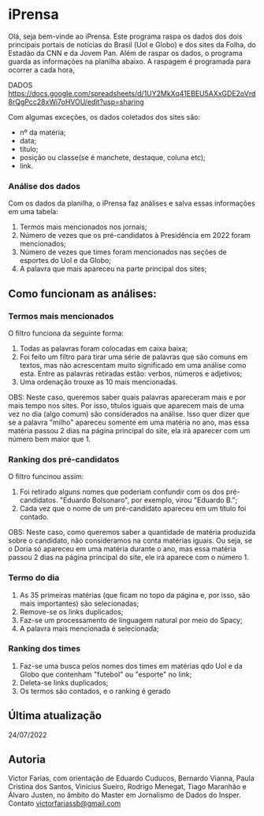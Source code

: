 # iPrensa
Olá, seja bem-vinde ao iPrensa. Este programa raspa os dados dos dois principais portais de notícias do Brasil (Uol e Globo) e dos sites da Folha, do Estadão da CNN e da Jovem Pan. Além de raspar os dados, o programa guarda as informações na planilha abaixo. A raspagem é programada para ocorrer a cada hora,

DADOS
https://docs.google.com/spreadsheets/d/1UY2MkXq41EBEU5AXxGDE2oVrd8rQgPcc28xWi7oHVOU/edit?usp=sharing

Com algumas exceções, os dados coletados dos sites são: 
- nº da matéria;
- data;
- título;
- posição ou classe(se é manchete, destaque, coluna etc);
- link.

### Análise dos dados
Com os dados da planilha, o iPrensa faz análises e salva essas informações em uma tabela:
1. Termos mais mencionados nos jornais;
2. Número de vezes que os pré-candidatos à Presidência em 2022 foram mencionados;
3. Número de vezes que times foram mencionados nas seções de esportes do Uol e da Globo;
4. A palavra que mais apareceu na parte principal dos sites;


## Como funcionam as análises:

### Termos mais mencionados
O filtro funciona da seguinte forma:
1. Todas as palavras foram colocadas em caixa baixa;
2. Foi feito um filtro para tirar uma série de palavras que são comuns em textos, mas não acrescentam muito significado em uma análise como esta. Entre as palavras retiradas estão: verbos, números e adjetivos;
3. Uma ordenação trouxe as 10 mais mencionadas.

OBS: Neste caso, queremos saber quais palavras apareceram mais e por mais tempo nos sites. Por isso, títulos iguais que aparecem mais de uma vez no dia (algo comum) são considerados na análise. Isso quer dizer que se a palavra "milho" apareceu somente em uma matéria no ano, mas essa matéria passou 2 dias na página principal do site, ela irá aparecer com um número bem maior que 1.

### Ranking dos pré-candidatos
O filtro funcinou assim:
1. Foi retirado alguns nomes que poderiam confundir com os dos pré-candidatos. "Eduardo Bolsonaro", por exemplo, virou "Eduardo B.";
2. Cada vez que o nome de um pré-candidato apareceu em um título foi contado.

OBS: Neste caso, como queremos saber a quantidade de matéria produzida sobre o candidato, não consideramos na conta matérias iguais. Ou seja, se o Doria só apareceu em uma matéria durante o ano, mas essa matéria passou 2 dias na página principal do site, ele irá aparece com o número 1.

### Termo do dia
1. As 35 primeiras matérias (que ficam no topo da página e, por isso, são mais importantes) são selecionadas;
2. Remove-se os links duplicados;
3. Faz-se um processamento de linguagem natural por meio do Spacy;
4. A palavra mais mencionada é selecionada;

### Ranking dos times
1. Faz-se uma busca pelos nomes dos times em matérias qdo Uol e da Globo que contenham "futebol" ou "esporte" no link;
2. Deleta-se links duplicados;
3. Os termos são contados, e o ranking é gerado

## Última atualização
24/07/2022

## Autoria
Victor Farias, com orientação de Eduardo Cuducos, Bernardo Vianna, Paula Cristina dos Santos, Vinícius Sueiro, Rodrigo Menegat, Tiago Maranhão e Álvaro Justen, no âmbito do Master em Jornalismo de Dados do Insper. 
Contato victorfariassb@gmail.com
